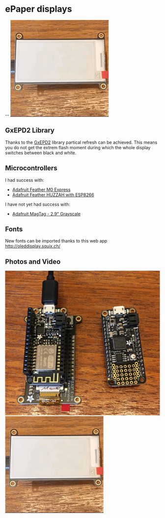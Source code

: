 # ePaper displays
--
![partical refresh](video.gif)

## GxEPD2 Library
Thanks to the [GxEPD2](https://github.com/ZinggJM/GxEPD2) library partical refresh can be achieved. This means you do not get the extrem flash moment during which the whole display switches between black and white.

## Microcontrollers

I had success with:
- [Adafruit Feather M0 Express](https://www.adafruit.com/product/3403)
- [Adafruit Feather HUZZAH with ESP8266](https://www.adafruit.com/product/2821)

I have not yet had success with:
- [Adafruit MagTag - 2.9" Grayscale](https://www.adafruit.com/product/4800)

## Fonts
New fonts can be imported thanks to this web app http://oleddisplay.squix.ch/


## Photos and Video
![Microcontrollers used](M0Express_HUZZAH.JPG)
![partical refresh](video.gif)
